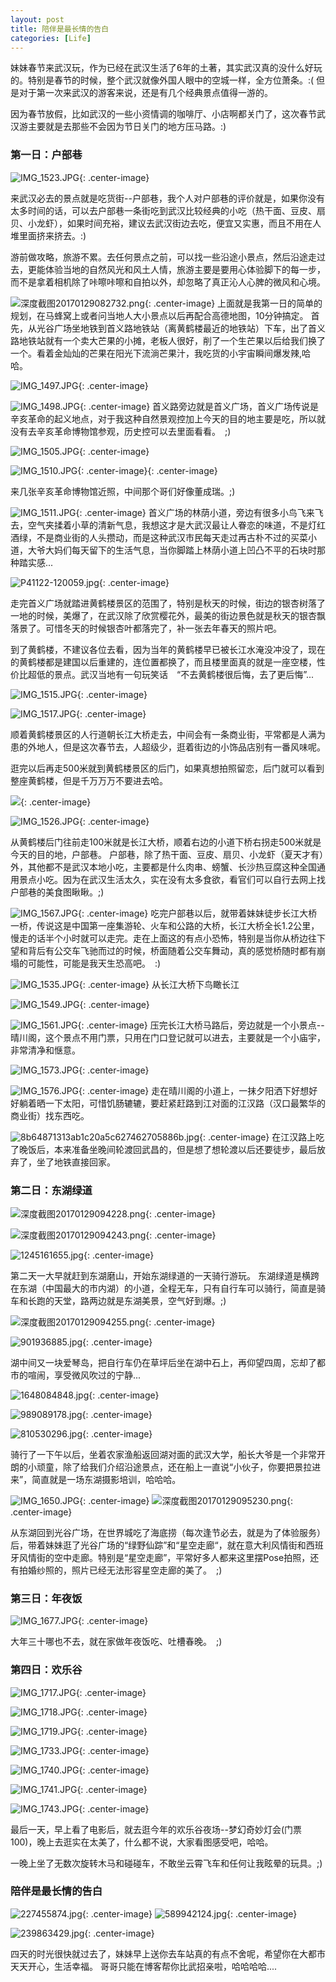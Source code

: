 ```yaml
---
layout: post
title: 陪伴是最长情的告白
categories: [Life]
---
```


妹妹春节来武汉玩，作为已经在武汉生活了6年的土著，其实武汉真的没什么好玩的。特别是春节的时候，整个武汉就像外国人眼中的空城一样，全方位萧条。:(
但是对于第一次来武汉的游客来说，还是有几个经典景点值得一游的。

因为春节放假，比如武汉的一些小资情调的咖啡厅、小店啊都关门了，这次春节武汉游主要就是去那些不会因为节日关门的地方压马路。:)

### 第一日：户部巷

![IMG_1523.JPG]({{site.url}}/pics/sister/5957-e389f83afc24507c.JPG){: .center-image}

来武汉必去的景点就是吃货街--户部巷，我个人对户部巷的评价就是，如果你没有太多时间的话，可以去户部巷一条街吃到武汉比较经典的小吃（热干面、豆皮、扇贝、小龙虾），如果时间充裕，建议去武汉街边去吃，便宜又实惠，而且不用在人堆里面挤来挤去。:)

游前做攻略，旅游不累。去任何景点之前，可以找一些沿途小景点，然后沿途走过去，更能体验当地的自然风光和风土人情，旅游主要是要用心体验脚下的每一步，而不是拿着相机除了咔嚓咔嚓和自拍以外，却忽略了真正沁人心脾的微风和心境。

![深度截图20170129082732.png]({{site.url}}/pics/sister/5957-38f565419a06e8e9.png){: .center-image}
上面就是我第一日的简单的规划，在马蜂窝上或者问当地人大小景点以后再配合高德地图，10分钟搞定。
首先，从光谷广场坐地铁到首义路地铁站（离黄鹤楼最近的地铁站）下车，出了首义路地铁站就有一个卖大芒果的小摊，老板人很好，削了一个生芒果以后给我们换了一个。看着金灿灿的芒果在阳光下流淌芒果汁，我吃货的小宇宙瞬间爆发辣,哈哈。

![IMG_1497.JPG]({{site.url}}/pics/sister/5957-a28d426d06e0ac9a.JPG){: .center-image}

![IMG_1498.JPG]({{site.url}}/pics/sister/5957-06c472389d4b4b76.JPG){: .center-image}
首义路旁边就是首义广场，首义广场传说是辛亥革命的起义地点，对于我这种自然景观控加上今天的目的地主要是吃，所以就没有去辛亥革命博物馆参观，历史控可以去里面看看。　;)

![IMG_1505.JPG]({{site.url}}/pics/sister/5957-2040f639999bd91c.JPG){: .center-image}

![
![IMG_1510.JPG]({{site.url}}/pics/sister/5957-83f74e7551a2115e.JPG){: .center-image}
]({{site.url}}/pics/sister/5957-2059055530d9b92d.JPG){: .center-image}

来几张辛亥革命博物馆近照，中间那个哥们好像董成瑞。;)


![IMG_1511.JPG]({{site.url}}/pics/sister/5957-7c169bf1f3cee2fa.JPG){: .center-image}
首义广场的林荫小道，旁边有很多小鸟飞来飞去，空气夹揉着小草的清新气息，我想这才是大武汉最让人眷恋的味道，不是灯红酒绿，不是商业街的人头攒动，而是这种武汉市民每天走过再古朴不过的买菜小道，大爷大妈们每天留下的生活气息，当你脚踏上林荫小道上凹凸不平的石块时那种踏实感...


![P41122-120059.jpg]({{site.url}}/pics/sister/5957-ff8cbf4d3607c7e2.jpg){: .center-image}

走完首义广场就踏进黄鹤楼景区的范围了，特别是秋天的时候，街边的银杏树落了一地的时候，美爆了，在武汉除了欣赏樱花外，最美的街边景色就是秋天的银杏飘落景了。可惜冬天的时候银杏叶都落完了，补一张去年春天的照片吧。

到了黄鹤楼，不建议各位去看，因为当年的黄鹤楼早已被长江水淹没冲没了，现在的黄鹤楼都是建国以后重建的，连位置都换了，而且楼里面真的就是一座空楼，性价比超低的景点。武汉当地有一句玩笑话　“不去黄鹤楼很后悔，去了更后悔”...


![IMG_1515.JPG]({{site.url}}/pics/sister/5957-16cc9178346f951b.JPG){: .center-image}

![IMG_1517.JPG]({{site.url}}/pics/sister/5957-19f18f6f17c488f8.JPG){: .center-image}


顺着黄鹤楼景区的人行道朝长江大桥走去，中间会有一条商业街，平常都是人满为患的外地人，但是这次春节去，人超级少，逛着街边的小饰品店别有一番风味呢。

逛完以后再走500米就到黄鹤楼景区的后门，如果真想拍照留恋，后门就可以看到整座黄鹤楼，但是千万万万不要进去哈。


![]({{site.url}}/pics/sister/5957-3fd7907a8b855adb.JPG){: .center-image}

![IMG_1526.JPG]({{site.url}}/pics/sister/5957-8b794ba5fa43ba6e.JPG){: .center-image}

从黄鹤楼后门往前走100米就是长江大桥，顺着右边的小道下桥右拐走500米就是今天的目的地，户部巷。
户部巷，除了热干面、豆皮、扇贝、小龙虾（夏天才有）外，其他都不是武汉本地小吃，主要都是什么肉串、螃蟹、长沙热豆腐这种全国通用景点小吃。因为在武汉生活太久，实在没有太多食欲，看官们可以自行去网上找户部巷的美食图瞅瞅。;)


![IMG_1567.JPG]({{site.url}}/pics/sister/5957-2638a7f95d7f7be5.JPG){: .center-image}
吃完户部巷以后，就带着妹妹徒步长江大桥一桥，传说这是中国第一座集游轮、火车和公路的大桥，长江大桥全长1.2公里，慢走的话半个小时就可以走完。走在上面这的有点小恐怖，特别是当你从桥边往下望和背后有公交车飞驰而过的时候，桥面随着公交车舞动，真的感觉桥随时都有崩塌的可能性，可能是我天生恐高吧。　:)


![IMG_1535.JPG]({{site.url}}/pics/sister/5957-0ad964f386ba5721.JPG){: .center-image}
从长江大桥下鸟瞰长江


![IMG_1549.JPG]({{site.url}}/pics/sister/5957-748494c6230ed2e3.JPG){: .center-image}

![IMG_1561.JPG]({{site.url}}/pics/sister/5957-0065bf09d293f97a.JPG){: .center-image}
压完长江大桥马路后，旁边就是一个小景点--晴川阁，这个景点不用门票，只用在门口登记就可以进去，主要就是一个小庙宇，非常清净和惬意。


![IMG_1573.JPG]({{site.url}}/pics/sister/5957-faffd434163901e9.JPG){: .center-image}

![IMG_1576.JPG]({{site.url}}/pics/sister/5957-68aa50b48ab71f12.JPG){: .center-image}
走在晴川阁的小道上，一抹夕阳洒下好想好好躺着晒一下太阳，可惜饥肠辘辘，要赶紧赶路到江对面的江汉路（汉口最繁华的商业街）找东西吃。


![8b64871313ab1c20a5c627462705886b.jpg]({{site.url}}/pics/sister/5957-f0cadc998bf3013e.jpg){: .center-image}
在江汉路上吃了晚饭后，本来准备坐晚间轮渡回武昌的，但是想了想轮渡以后还要徒步，最后放弃了，坐了地铁直接回家。

### 第二日：东湖绿道
![深度截图20170129094228.png]({{site.url}}/pics/sister/5957-11ed7f13453b1943.png){: .center-image}

![深度截图20170129094243.png]({{site.url}}/pics/sister/5957-ec30d930823c0904.png){: .center-image}

![1245161655.jpg]({{site.url}}/pics/sister/5957-073d7240248c6fcf.jpg){: .center-image}

第二天一大早就赶到东湖磨山，开始东湖绿道的一天骑行游玩。
东湖绿道是横跨在东湖（中国最大的市内湖）的小道，全程无车，只有自行车可以骑行，简直是骑车和长跑的天堂，路两边就是东湖美景，空气好到爆。;)


![深度截图20170129094255.png]({{site.url}}/pics/sister/5957-2f6eadfb0dfe7969.png){: .center-image}

![901936885.jpg]({{site.url}}/pics/sister/5957-7eee904200e9decd.jpg){: .center-image}

湖中间又一块爱琴岛，把自行车仍在草坪后坐在湖中石上，再仰望四周，忘却了都市的喧闹，享受微风吹过的宁静...


![1648084848.jpg]({{site.url}}/pics/sister/5957-21f180722f6d812f.jpg){: .center-image}

![989089178.jpg]({{site.url}}/pics/sister/5957-ffaf958416e6d0a0.jpg){: .center-image}

![810530296.jpg]({{site.url}}/pics/sister/5957-9989ff445acec7e4.jpg){: .center-image}

骑行了一下午以后，坐着农家渔船返回湖对面的武汉大学，船长大爷是一个非常开朗的小顽童，除了给我们介绍沿途景点，还在船上一直说“小伙子，你要把景拉进来”，简直就是一场东湖摄影培训，哈哈哈。


![IMG_1650.JPG]({{site.url}}/pics/sister/5957-3f21771a6958f574.JPG){: .center-image}
![深度截图20170129095230.png]({{site.url}}/pics/sister/5957-8627f9a04c40cb3f.png){: .center-image}


从东湖回到光谷广场，在世界城吃了海底捞（每次逢节必去，就是为了体验服务）后，带着妹妹逛了光谷广场的“绿野仙踪”和“星空走廊“，就在意大利风情街和西班牙风情街的空中走廊。特别是“星空走廊”，平常好多人都来这里摆Pose拍照，还有拍婚纱照的，照片已经无法形容星空走廊的美了。　;)


### 第三日：年夜饭

![IMG_1677.JPG]({{site.url}}/pics/sister/5957-b3c3965c99908a6b.JPG){: .center-image}

大年三十哪也不去，就在家做年夜饭吃、吐槽春晚。　;)

### 第四日：欢乐谷

![IMG_1717.JPG]({{site.url}}/pics/sister/5957-11bd032b03c4e552.JPG){: .center-image}

![IMG_1718.JPG]({{site.url}}/pics/sister/5957-ed640aeff76405f9.JPG){: .center-image}

![IMG_1719.JPG]({{site.url}}/pics/sister/5957-934ab8ca3a6ad3b1.JPG){: .center-image}

![IMG_1733.JPG]({{site.url}}/pics/sister/5957-7038b09b09457b12.JPG){: .center-image}

![IMG_1740.JPG]({{site.url}}/pics/sister/5957-a7c0ddc2950b5714.JPG){: .center-image}

![IMG_1741.JPG]({{site.url}}/pics/sister/5957-a59c590471eb04f9.JPG){: .center-image}

![IMG_1743.JPG]({{site.url}}/pics/sister/5957-ac12586cdd7e0b30.JPG){: .center-image}

最后一天，早上看了电影后，就去逛今年的欢乐谷夜场--梦幻奇妙灯会(门票100)，晚上去逛实在太美了，什么都不说，大家看图感受吧，哈哈。

一晚上坐了无数次旋转木马和碰碰车，不敢坐云霄飞车和任何让我眩晕的玩具。;)

### 陪伴是最长情的告白


![227455874.jpg]({{site.url}}/pics/sister/5957-53146536f73322f2.jpg){: .center-image}
![589942124.jpg]({{site.url}}/pics/sister/5957-68717af89bb95128.jpg){: .center-image}

![239863429.jpg]({{site.url}}/pics/sister/5957-cbc5ee58b6907030.jpg){: .center-image}

四天的时光很快就过去了，妹妹早上送你去车站真的有点不舍呢，希望你在大都市天天开心，生活幸福。
哥哥只能在博客帮你比武招亲啦，哈哈哈哈....
